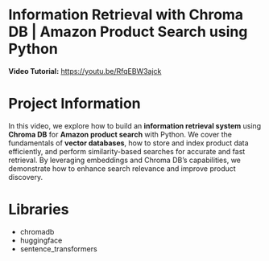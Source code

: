 # Information Retrieval with Chroma DB | Amazon Product Search using Python

**Video Tutorial:** https://youtu.be/RfqEBW3ajck

# Project Information

In this video, we explore how to build an **information retrieval system** using **Chroma DB** for **Amazon product search** with Python. We cover the fundamentals of **vector databases**, how to store and index product data efficiently, and perform similarity-based searches for accurate and fast retrieval. By leveraging embeddings and Chroma DB’s capabilities, we demonstrate how to enhance search relevance and improve product discovery.

# Libraries

- chromadb
- huggingface
- sentence_transformers
